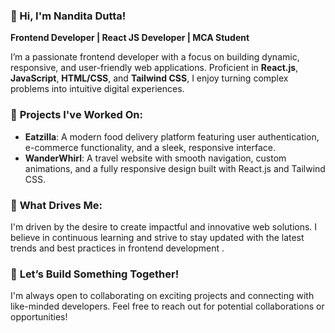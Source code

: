 ### 👋 Hi, I'm Nandita Dutta!

**Frontend Developer | React JS Developer | MCA Student**

I’m a passionate frontend developer with a focus on building dynamic, responsive, and user-friendly web applications. Proficient in **React.js**, **JavaScript**, **HTML/CSS**, and **Tailwind CSS**, I enjoy turning complex problems into intuitive digital experiences.

### 🔧 **Projects I've Worked On:**
- **Eatzilla**: A modern food delivery platform featuring user authentication, e-commerce functionality, and a sleek, responsive interface.
- **WanderWhirl**: A travel website with smooth navigation, custom animations, and a fully responsive design built with React.js and Tailwind CSS.

### 🎯 **What Drives Me:**
I'm driven by the desire to create impactful and innovative web solutions. I believe in continuous learning and strive to stay updated with the latest trends and best practices in frontend development .

### 🌱 **Let’s Build Something Together!**
I'm always open to collaborating on exciting projects and connecting with like-minded developers. Feel free to reach out for potential collaborations or opportunities!





<!---
- 👋 Hi, I’m Nandita
- 👀 I’m interested in ...
- 🌱 I’m currently learning ...
- 💞️ I’m looking to collaborate on ...
- 📫 How to reach me ...
--->
<!---
nandita994/nandita994 is a ✨ special ✨ repository because its `README.md` (this file) appears on your GitHub profile.
You can click the Preview link to take a look at your changes.
--->
